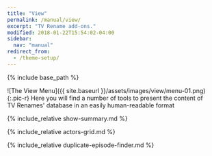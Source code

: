 ```yaml
---
title: "View"
permalink: /manual/view/
excerpt: "TV Rename add-ons."
modified: 2018-01-22T15:54:02-04:00
sidebar:
  nav: "manual"
redirect_from:
  - /theme-setup/
---
```


{% include base_path %}

![The View Menu]({{ site.baseurl }}/assets/images/view/menu-01.png){:.pic-r}
Here you will find a number of tools to present the content of TV&nbsp;Renames' database in an easily human-readable format  

{% include_relative show-summary.md %}

{% include_relative actors-grid.md %}

{% include_relative duplicate-episode-finder.md %}

